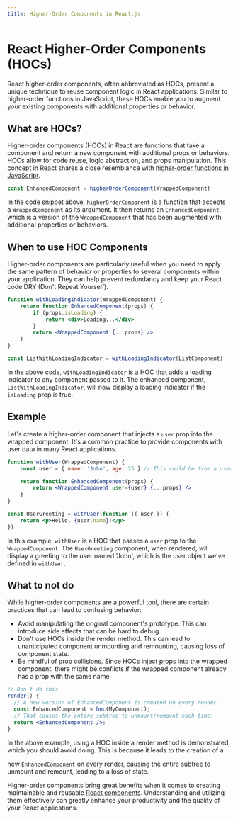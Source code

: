 ```yaml
---
title: Higher-Order Components in React.js
---
```


# React Higher-Order Components (HOCs)

React higher-order components, often abbreviated as HOCs, present a unique technique to reuse component logic in React applications. Similar to higher-order functions in JavaScript, these HOCs enable you to augment your existing components with additional properties or behavior.

## What are HOCs?

Higher-order components (HOCs) in React are functions that take a component and return a new component with additional props or behaviors. HOCs allow for code reuse, logic abstraction, and props manipulation. This concept in React shares a close resemblance with [higher-order functions in JavaScript](/javascript/functional-javascript#higher-order-functions).

```jsx
const EnhancedComponent = higherOrderComponent(WrappedComponent)
```

In the code snippet above, `higherOrderComponent` is a function that accepts a `WrappedComponent` as its argument. It then returns an `EnhancedComponent`, which is a version of the `WrappedComponent` that has been augmented with additional properties or behaviors.

## When to use HOC Components

Higher-order components are particularly useful when you need to apply the same pattern of behavior or properties to several components within your application. They can help prevent redundancy and keep your React code DRY (Don't Repeat Yourself).

```jsx
function withLoadingIndicator(WrappedComponent) {
	return function EnhancedComponent(props) {
		if (props.isLoading) {
			return <div>Loading...</div>
		}
		return <WrappedComponent {...props} />
	}
}

const ListWithLoadingIndicator = withLoadingIndicator(ListComponent)
```

In the above code, `withLoadingIndicator` is a HOC that adds a loading indicator to any component passed to it. The enhanced component, `ListWithLoadingIndicator`, will now display a loading indicator if the `isLoading` prop is true.

## Example

Let's create a higher-order component that injects a `user` prop into the wrapped component. It's a common practice to provide components with user data in many React applications.

```jsx
function withUser(WrappedComponent) {
	const user = { name: 'John', age: 25 } // This could be from a user context or API.

	return function EnhancedComponent(props) {
		return <WrappedComponent user={user} {...props} />
	}
}

const UserGreeting = withUser(function ({ user }) {
	return <p>Hello, {user.name}!</p>
})
```

In this example, `withUser` is a HOC that passes a `user` prop to the `WrappedComponent`. The `UserGreeting` component, when rendered, will display a greeting to the user named 'John', which is the user object we've defined in `withUser`.

## What to not do

While higher-order components are a powerful tool, there are certain practices that can lead to confusing behavior:

-  Avoid manipulating the original component's prototype. This can introduce side effects that can be hard to debug.
-  Don't use HOCs inside the render method. This can lead to unanticipated component unmounting and remounting, causing loss of component state.
-  Be mindful of prop collisions. Since HOCs inject props into the wrapped component, there might be conflicts if the wrapped component already has a prop with the same name.

```jsx
// Don't do this
render() {
  // A new version of EnhancedComponent is created on every render
  const EnhancedComponent = hoc(MyComponent);
  // That causes the entire subtree to unmount/remount each time!
  return <EnhancedComponent />;
}
```

In the above example, using a HOC inside a render method is demonstrated, which you should avoid doing. This is because it leads to the creation of a

new `EnhancedComponent` on every render, causing the entire subtree to unmount and remount, leading to a loss of state.

Higher-order components bring great benefits when it comes to creating maintainable and reusable [React components](/react/components). Understanding and utilizing them effectively can greatly enhance your productivity and the quality of your React applications.
